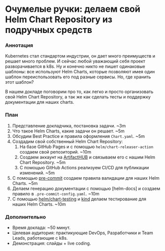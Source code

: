 # Очумелые ручки: делаем свой Helm Chart Repository из подручных средств

### Аннотация

Kubernetes стал стандартом индустрии, он дает много преимуществ и решает много проблем. И сейчас любой уважающий себя
проект разворачивается в k8s. Ну и конечно никто не пишет одинаковые шаблоны: все используют Helm Charts, которые
позволяют имея один шаблон переиспользовать его под разные сервисы. Но, где хранить этот шаблон?

В нашем докладе поговорим про то, как легко и просто организовать свой Helm Chart Repository, а так же как сделать тесты
и поддержку документации для наших charts.

### План

1. Представление докладчика, постановка задачи. ~3m
2. Что такое Helm Charts, какие задачи он решает. ~5m
3. Обсудим Best Practice и правила оформления `Chart.yaml`. ~5m
4. Создадим свой собственный Helm Chart Repository:
    1. На базе GitHub Pages и с помощью `helm/chart-releaser-action` создаем свой репозиторий. ~10m
    2. Создаем аккаунт на [ArtifactHUB](https://artifacthub.io/) и связываем его с нашим Helm Chart Repository. ~5m
    3. С помощью GitHub Actions реализуем CI/CD для публикации изменений. ~5m
5. С помощью [pre-commit](https://pre-commit.com/) создаем правила валидации для наших Helm Charts. ~5m
6. Делаем генерацию документации с помощью [helm-docs] и создаем правило в `.pre-commit-config.yaml`. ~10m
7. С помощью [helm/chart-testing](https://github.com/helm/chart-testing) и [kind](https://kind.sigs.k8s.io/) делаем
   тестирование для наших Helm Charts. ~10m

### Дополнительно

* Время доклада: ~50 минут.
* Целевая аудитория: практикующие DevOps, Разработчики и Team Leads, работающие с k8s.
* Демонстрация: слайды + live coding.